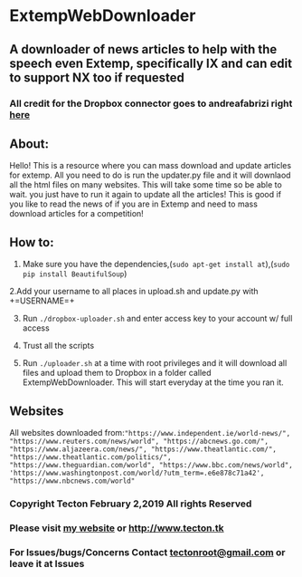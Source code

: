 # ExtempWebDownloader


## A downloader of news articles to help with the speech even Extemp, specifically IX and can edit to support NX too if requested


### All credit for the Dropbox connector goes to andreafabrizi right [here](https://github.com/andreafabrizi/Dropbox-Uploader)


## About:
Hello! This is a resource where you can mass download and update articles for extemp. All you need to do is run the updater.py file and it will downlaod all the html files on many websites. This will take some time so be able to wait. you just have to run it again to update all the articles! This is good if you like to read the news of if you are in Extemp and need to mass download articles for a competition!


## How to:
1. Make sure you have the dependencies,(`sudo apt-get install at`),(`sudo pip install BeautifulSoup`)

2.Add your username to all places in upload.sh and update.py with +=USERNAME=+

3) Run `./dropbox-uploader.sh` and enter access key to your account w/ full access

4) Trust all the scripts

5) Run `./uploader.sh` at a time with root privileges and it will download all files and upload them to Dropbox in a folder called ExtempWebDownloader. This will start everyday at the time you ran it.


## Websites
All websites downloaded from:`"https://www.independent.ie/world-news/", "https://www.reuters.com/news/world", "https://abcnews.go.com/",
"https://www.aljazeera.com/news/", "https://www.theatlantic.com/", "https://www.theatlantic.com/politics/",
"https://www.theguardian.com/world", "https://www.bbc.com/news/world",
'https://www.washingtonpost.com/world/?utm_term=.e6e878c71a42', "https://www.nbcnews.com/world"`


### Copyright Tecton February 2,2019 All rights Reserved

### Please visit [my website](http://www.tecton.tk) or http://www.tecton.tk


### For Issues/bugs/Concerns Contact tectonroot@gmail.com or leave it at Issues

